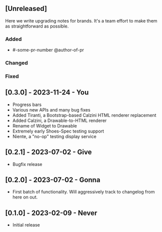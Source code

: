 ## [Unreleased]

Here we write upgrading notes for brands. It's a team effort to make them as
straightforward as possible.

### Added
- #-some-pr-number <description> @author-of-pr

### Changed

### Fixed

## [0.3.0] - 2023-11-24 - You

- Progress bars
- Various new APIs and many bug fixes
- Added Tiranti, a Bootstrap-based Calzini HTML renderer replacement
- Added Calzini, a Drawable-to-HTML renderer
- Rename of Widget to Drawable
- Extremely early Shoes-Spec testing support
- Niente, a "no-op" testing display service

## [0.2.1] - 2023-07-02 - Give

- Bugfix release

## [0.2.0] - 2023-07-02 - Gonna

- First batch of functionality. Will aggressively track to changelog from here on out.

## [0.1.0] - 2023-02-09 - Never

- Initial release
